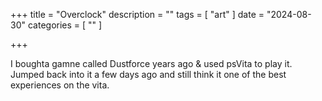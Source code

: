 +++
title = "Overclock"
description = ""
tags = [
 "art"
]
date = "2024-08-30"
categories = [ ""
]

+++
 
I boughta gamne called Dustforce years ago & used psVita to play it. Jumped back into it a few days ago and still think it one of the best experiences on the vita.
